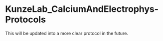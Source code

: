 # KunzeLab_CalciumAndElectrophys-Protocols

This will be updated into a more clear protocol in the future.
